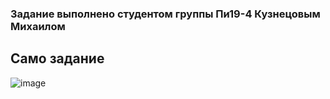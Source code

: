 ### Задание выполнено студентом группы Пи19-4 Кузнецовым Михаилом

## Само задание
![image](https://user-images.githubusercontent.com/55315647/119805571-088cc500-beea-11eb-8713-b017310cb840.png)
